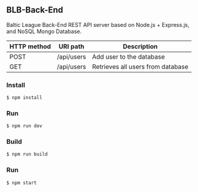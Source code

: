 ## BLB-Back-End
Baltic League Back-End REST API server based on Node.js + Express.js, and NoSQL Mongo Database.

| HTTP method | URI path | Description |
| ----------- | -------- | ----------- |
| POST | /api/users |  Add user to the database |
| GET | /api/users |  Retrieves all users from database |

### Install

```sh
$ npm install
```

### Run

```sh
$ npm run dev
```

### Build

```sh
$ npm run build
```
### Run

```sh
$ npm start
```
